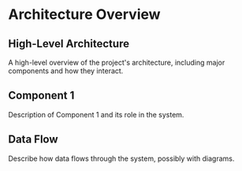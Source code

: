 # Architecture Overview

## High-Level Architecture

A high-level overview of the project's architecture, including major components and how they interact.

## Component 1

Description of Component 1 and its role in the system.

## Data Flow

Describe how data flows through the system, possibly with diagrams.
